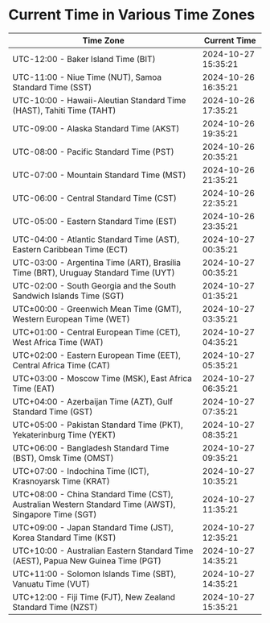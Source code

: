 # Current Time in Various Time Zones

| Time Zone | Current Time |
|-----------|--------------|
| UTC-12:00 - Baker Island Time (BIT) | 2024-10-27 15:35:21 |
| UTC-11:00 - Niue Time (NUT), Samoa Standard Time (SST) | 2024-10-26 16:35:21 |
| UTC-10:00 - Hawaii-Aleutian Standard Time (HAST), Tahiti Time (TAHT) | 2024-10-26 17:35:21 |
| UTC-09:00 - Alaska Standard Time (AKST) | 2024-10-26 19:35:21 |
| UTC-08:00 - Pacific Standard Time (PST) | 2024-10-26 20:35:21 |
| UTC-07:00 - Mountain Standard Time (MST) | 2024-10-26 21:35:21 |
| UTC-06:00 - Central Standard Time (CST) | 2024-10-26 22:35:21 |
| UTC-05:00 - Eastern Standard Time (EST) | 2024-10-26 23:35:21 |
| UTC-04:00 - Atlantic Standard Time (AST), Eastern Caribbean Time (ECT) | 2024-10-27 00:35:21 |
| UTC-03:00 - Argentina Time (ART), Brasília Time (BRT), Uruguay Standard Time (UYT) | 2024-10-27 00:35:21 |
| UTC-02:00 - South Georgia and the South Sandwich Islands Time (SGT) | 2024-10-27 01:35:21 |
| UTC±00:00 - Greenwich Mean Time (GMT), Western European Time (WET) | 2024-10-27 03:35:21 |
| UTC+01:00 - Central European Time (CET), West Africa Time (WAT) | 2024-10-27 04:35:21 |
| UTC+02:00 - Eastern European Time (EET), Central Africa Time (CAT) | 2024-10-27 05:35:21 |
| UTC+03:00 - Moscow Time (MSK), East Africa Time (EAT) | 2024-10-27 06:35:21 |
| UTC+04:00 - Azerbaijan Time (AZT), Gulf Standard Time (GST) | 2024-10-27 07:35:21 |
| UTC+05:00 - Pakistan Standard Time (PKT), Yekaterinburg Time (YEKT) | 2024-10-27 08:35:21 |
| UTC+06:00 - Bangladesh Standard Time (BST), Omsk Time (OMST) | 2024-10-27 09:35:21 |
| UTC+07:00 - Indochina Time (ICT), Krasnoyarsk Time (KRAT) | 2024-10-27 10:35:21 |
| UTC+08:00 - China Standard Time (CST), Australian Western Standard Time (AWST), Singapore Time (SGT) | 2024-10-27 11:35:21 |
| UTC+09:00 - Japan Standard Time (JST), Korea Standard Time (KST) | 2024-10-27 12:35:21 |
| UTC+10:00 - Australian Eastern Standard Time (AEST), Papua New Guinea Time (PGT) | 2024-10-27 14:35:21 |
| UTC+11:00 - Solomon Islands Time (SBT), Vanuatu Time (VUT) | 2024-10-27 14:35:21 |
| UTC+12:00 - Fiji Time (FJT), New Zealand Standard Time (NZST) | 2024-10-27 15:35:21 |

